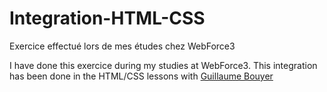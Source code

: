 # Integration-HTML-CSS
Exercice effectué lors de mes études chez WebForce3

I have done this exercice during my studies at WebForce3. This integration has been done in the HTML/CSS lessons with [Guillaume Bouyer](linkedin.com/in/guillaume-bouyer-872034175)
